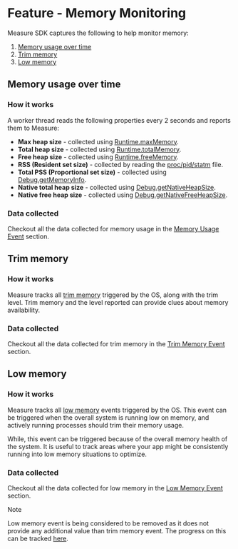 # Feature - Memory Monitoring

Measure SDK captures the following to help monitor memory:

1. [Memory usage over time](#memory-usage-over-time)
2. [Trim memory](#trim-memory)
3. [Low memory](#low-memory)

## Memory usage over time

### How it works

A worker thread reads the following properties every 2 seconds and reports them to Measure:

* **Max heap size** - collected
  using [Runtime.maxMemory](https://developer.android.com/reference/java/lang/Runtime#maxMemory()).
* **Total heap size** - collected
  using [Runtime.totalMemory](https://developer.android.com/reference/java/lang/Runtime#totalMemory()).
* **Free heap size** - collected 
  using [Runtime.freeMemory](https://developer.android.com/reference/java/lang/Runtime#freeMemory()).
* **RSS (Resident set size)** - collected by reading
  the [proc/pid/statm](https://man7.org/linux/man-pages/man5/proc.5.html) file.
* **Total PSS (Proportional set size)** - collected
  using [Debug.getMemoryInfo](https://developer.android.com/reference/android/os/Debug#getMemoryInfo(android.os.Debug.MemoryInfo)).
* **Native total heap size** - collected
  using [Debug.getNativeHeapSize](https://developer.android.com/reference/android/os/Debug#getNativeHeapSize()).
* **Native free heap size** - collected
  using [Debug.getNativeFreeHeapSize](https://developer.android.com/reference/android/os/Debug#getNativeHeapFreeSize()).

### Data collected

Checkout all the data collected for memory usage in
the [Memory Usage Event](../../api/sdk/README.md#memoryusage) section.

## Trim memory

### How it works

Measure tracks
all [trim memory](https://developer.android.com/reference/android/content/ComponentCallbacks2#onTrimMemory(int))
triggered by the OS, along with the trim level. Trim memory and the level reported can provide clues about memory
availability.

### Data collected

Checkout all the data collected for trim memory in the [Trim Memory Event](../../api/sdk/README.md#trimmemory)
section.

## Low memory

### How it works

Measure tracks
all [low memory](https://developer.android.com/reference/android/content/ComponentCallbacks#onLowMemory()) events
triggered by the OS. This event can be triggered when the overall system is running low on memory,
and actively running processes should trim their memory usage.

While, this event can be triggered because of the overall memory health of the system. It is useful to track areas where
your app might be consistently running into low memory situations to optimize.

### Data collected

Checkout all the data collected for low memory in the [Low Memory Event](../../api/sdk/README.md#lowmemory)
section.


> [!NOTE]  
> Low memory event is being considered to be removed as it does not provide any additional value than trim memory event.
> The progress on this can be tracked [here](https://github.com/measure-sh/measure/issues/560).
